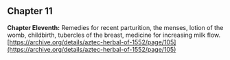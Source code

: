 ## Chapter 11  
**Chapter Eleventh:** Remedies for recent parturition, the menses, lotion of the womb, childbirth, tubercles of the breast, medicine for increasing milk flow.  
[https://archive.org/details/aztec-herbal-of-1552/page/105](https://archive.org/details/aztec-herbal-of-1552/page/105)  

